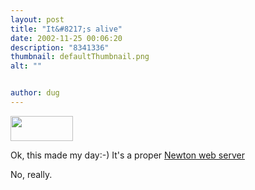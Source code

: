 ```yaml
---
layout: post
title: "It&#8217;s alive"
date: 2002-11-25 00:06:20
description: "8341336"
thumbnail: defaultThumbnail.png
alt: ""


author: dug
---
```


<p><img src="http://www.splorp.com/gif/serve-npds.gif" width="100" height="40" /></p>

<p>Ok, this made my day:-) It's a proper <a href="http://newton.splorp.com:8080/">Newton web server</a> </p>

<p>No, really.</p>
